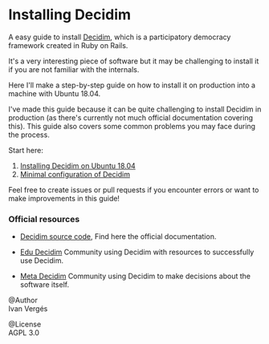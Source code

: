 Installing Decidim
==================

A easy guide to install [Decidim](https://github.com/decidim/decidim), which is a participatory democracy framework created in Ruby on Rails.

It's a very interesting piece of software but it may be challenging to install it if you are not familiar with the internals.

Here I'll make a step-by-step guide on how to install it on production into a machine with Ubuntu 18.04.

I've made this guide because it can be quite challenging to install Decidim in production (as there's currently not much official documentation covering this). This guide also covers some common problems you may face during the process.

Start here:

1. [Installing Decidim on Ubuntu 18.04](decidim-bionic.md)
1. [Minimal configuration of Decidim](basic-config.md)

Feel free to create issues or pull requests if you encounter errors or want to make improvements in this guide!


### Official resources

- [Decidim source code](https://github.com/decidim/decidim), Find here the official documentation.

- [Edu Decidim](https://edu.decidim.org/) Community using Decidim with resources to successfully use Decidim.

- [Meta Decidim](https://meta.decidim.org) Community using Decidim to make decisions about the software itself.

@Author<br>
Ivan Vergés

@License<br>
AGPL 3.0
